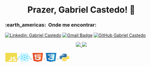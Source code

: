 <h1 align= "center">  Prazer, Gabriel Castedo! 🐻 </h1>

<h3> :earth_americas: &nbsp;Onde me encontrar: </h3> 

[![Linkedin: Gabriel Castedo](https://img.shields.io/badge/-GABRIEL_CASTEDO-blue?style=flat-square&logo=Linkedin&logoColor=white&link=https://www.linkedin.com/in/gabriel-castedo-38145b53/)](https://www.linkedin.com/in/gabriel-castedo-38145b53/)
[![Gmail Badge](https://img.shields.io/badge/-gabriel.castedo1@gmail.com-006bed?style=flat-square&logo=Gmail&logoColor=white&link=mailto:gabriel.castedo1@gmail.com)](mailto:gabriel.castedo1@gmail.com)
[![GitHub Gabriel Castedo]( https://img.shields.io/github/followers/gabrielcastedo?label=follow&style=social)](https://github.com/gabrielcastedo#)

<div align="center">
  <a href="https://github.com/gabrielcastedo">
  <img height="150px" src="https://github-readme-stats.vercel.app/api?username=gabrielcastedo&theme=calm&show_icons=true"/>
  <img height="150px" src="https://github-readme-stats.vercel.app/api/top-langs/?username=gabrielcastedo&layout=compact&langs_count=7&theme=calm"/>
</div>
  
<div>
  <div style="display: inline_block"><br>
  <img align="center" alt="Js" height="30" width="40" src="https://raw.githubusercontent.com/devicons/devicon/master/icons/javascript/javascript-plain.svg">
  <img align="center" alt="React" height="30" width="40" src="https://raw.githubusercontent.com/devicons/devicon/master/icons/react/react-original.svg">
  <img align="center" alt="HTML" height="30" width="40" src="https://raw.githubusercontent.com/devicons/devicon/master/icons/html5/html5-original.svg">
  <img align="center" alt="CSS" height="30" width="40" src="https://raw.githubusercontent.com/devicons/devicon/master/icons/css3/css3-original.svg">
  <img align="center" alt="Python" height="30" width="40" src="https://raw.githubusercontent.com/devicons/devicon/master/icons/python/python-original.svg">
</div>

   
  


